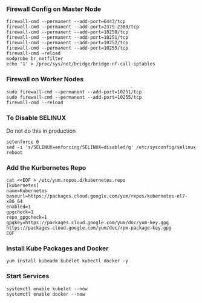 ### Firewall Config on Master Node

```
firewall-cmd --permanent --add-port=6443/tcp
firewall-cmd --permanent --add-port=2379-2380/tcp
firewall-cmd --permanent --add-port=10250/tcp
firewall-cmd --permanent --add-port=10251/tcp
firewall-cmd --permanent --add-port=10252/tcp
firewall-cmd --permanent --add-port=10255/tcp
firewall-cmd –reload
modprobe br_netfilter
echo '1' > /proc/sys/net/bridge/bridge-nf-call-iptables
```
### Firewall on Worker Nodes
```
sudo firewall-cmd --permanent --add-port=10251/tcp
sudo firewall-cmd --permanent --add-port=10255/tcp
firewall-cmd --reload
```
### To Disable SELINUX

Do not do this in production

```
setenforce 0
sed -i 's/SELINUX=enforcing/SELINUX=disabled/g' /etc/sysconfig/selinux
reboot
```

### Add the Kurbernetes Repo

```
cat <<EOF > /etc/yum.repos.d/kubernetes.repo
[kubernetes]
name=Kubernetes
baseurl=https://packages.cloud.google.com/yum/repos/kubernetes-el7-x86_64
enabled=1
gpgcheck=1
repo_gpgcheck=1
gpgkey=https://packages.cloud.google.com/yum/doc/yum-key.gpg https://packages.cloud.google.com/yum/doc/rpm-package-key.gpg
EOF
```

### Install Kube Packages and Docker

```
yum install kubeadm kubelet kubectl docker -y
```

### Start Services

```
systemctl enable kubelet --now
systemctl enable docker --now
```
